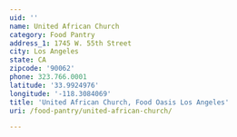 ```yaml
---
uid: ''
name: United African Church
category: Food Pantry
address_1: 1745 W. 55th Street
city: Los Angeles
state: CA
zipcode: '90062'
phone: 323.766.0001
latitude: '33.9924976'
longitude: '-118.3084069'
title: 'United African Church, Food Oasis Los Angeles'
uri: /food-pantry/united-african-church/

---
```

